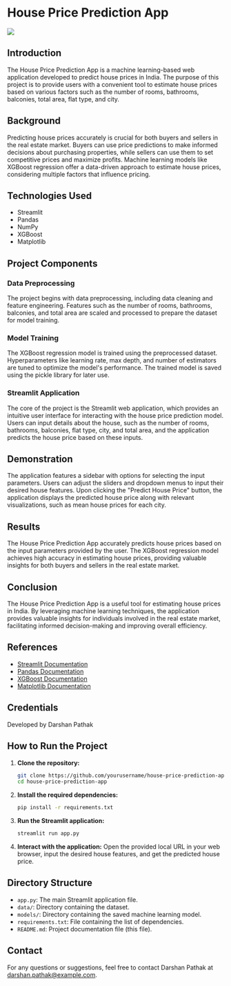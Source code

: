 # House Price Prediction App

<img src="https://github.com/">

## Introduction
The House Price Prediction App is a machine learning-based web application developed to predict house prices in India. The purpose of this project is to provide users with a convenient tool to estimate house prices based on various factors such as the number of rooms, bathrooms, balconies, total area, flat type, and city.

## Background
Predicting house prices accurately is crucial for both buyers and sellers in the real estate market. Buyers can use price predictions to make informed decisions about purchasing properties, while sellers can use them to set competitive prices and maximize profits. Machine learning models like XGBoost regression offer a data-driven approach to estimate house prices, considering multiple factors that influence pricing.

## Technologies Used
- Streamlit
- Pandas
- NumPy
- XGBoost
- Matplotlib

## Project Components
### Data Preprocessing
The project begins with data preprocessing, including data cleaning and feature engineering. Features such as the number of rooms, bathrooms, balconies, and total area are scaled and processed to prepare the dataset for model training.

### Model Training
The XGBoost regression model is trained using the preprocessed dataset. Hyperparameters like learning rate, max depth, and number of estimators are tuned to optimize the model's performance. The trained model is saved using the pickle library for later use.

### Streamlit Application
The core of the project is the Streamlit web application, which provides an intuitive user interface for interacting with the house price prediction model. Users can input details about the house, such as the number of rooms, bathrooms, balconies, flat type, city, and total area, and the application predicts the house price based on these inputs.

## Demonstration
The application features a sidebar with options for selecting the input parameters. Users can adjust the sliders and dropdown menus to input their desired house features. Upon clicking the "Predict House Price" button, the application displays the predicted house price along with relevant visualizations, such as mean house prices for each city.

## Results
The House Price Prediction App accurately predicts house prices based on the input parameters provided by the user. The XGBoost regression model achieves high accuracy in estimating house prices, providing valuable insights for both buyers and sellers in the real estate market.

## Conclusion
The House Price Prediction App is a useful tool for estimating house prices in India. By leveraging machine learning techniques, the application provides valuable insights for individuals involved in the real estate market, facilitating informed decision-making and improving overall efficiency.

## References
- [Streamlit Documentation](https://streamlit.io/)
- [Pandas Documentation](https://pandas.pydata.org/docs/)
- [XGBoost Documentation](https://xgboost.readthedocs.io/)
- [Matplotlib Documentation](https://matplotlib.org/stable/contents.html)

## Credentials
Developed by Darshan Pathak

## How to Run the Project
1. **Clone the repository:**
   ```bash
   git clone https://github.com/yourusername/house-price-prediction-app.git
   cd house-price-prediction-app
   ```

2. **Install the required dependencies:**
   ```bash
   pip install -r requirements.txt
   ```

3. **Run the Streamlit application:**
   ```bash
   streamlit run app.py
   ```

4. **Interact with the application:**
   Open the provided local URL in your web browser, input the desired house features, and get the predicted house price.

## Directory Structure
- `app.py`: The main Streamlit application file.
- `data/`: Directory containing the dataset.
- `models/`: Directory containing the saved machine learning model.
- `requirements.txt`: File containing the list of dependencies.
- `README.md`: Project documentation file (this file).

## Contact
For any questions or suggestions, feel free to contact Darshan Pathak at darshan.pathak@example.com.